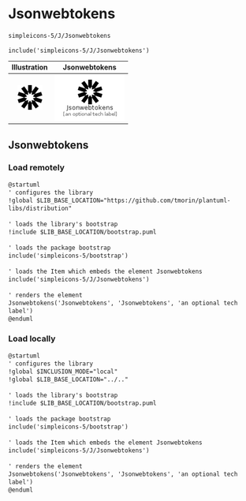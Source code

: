 # Jsonwebtokens


```text
simpleicons-5/J/Jsonwebtokens
```

```text
include('simpleicons-5/J/Jsonwebtokens')
```



| Illustration | Jsonwebtokens |
| :---: | :---: |
| ![illustration for Illustration](../../simpleicons-5/J/Jsonwebtokens.png) | ![illustration for Jsonwebtokens](../../simpleicons-5/J/Jsonwebtokens.Local.png) |




## Jsonwebtokens

### Load remotely
```plantuml
@startuml
' configures the library
!global $LIB_BASE_LOCATION="https://github.com/tmorin/plantuml-libs/distribution"

' loads the library's bootstrap
!include $LIB_BASE_LOCATION/bootstrap.puml

' loads the package bootstrap
include('simpleicons-5/bootstrap')

' loads the Item which embeds the element Jsonwebtokens
include('simpleicons-5/J/Jsonwebtokens')

' renders the element
Jsonwebtokens('Jsonwebtokens', 'Jsonwebtokens', 'an optional tech label')
@enduml
```

### Load locally
```plantuml
@startuml
' configures the library
!global $INCLUSION_MODE="local"
!global $LIB_BASE_LOCATION="../.."

' loads the library's bootstrap
!include $LIB_BASE_LOCATION/bootstrap.puml

' loads the package bootstrap
include('simpleicons-5/bootstrap')

' loads the Item which embeds the element Jsonwebtokens
include('simpleicons-5/J/Jsonwebtokens')

' renders the element
Jsonwebtokens('Jsonwebtokens', 'Jsonwebtokens', 'an optional tech label')
@enduml
```

